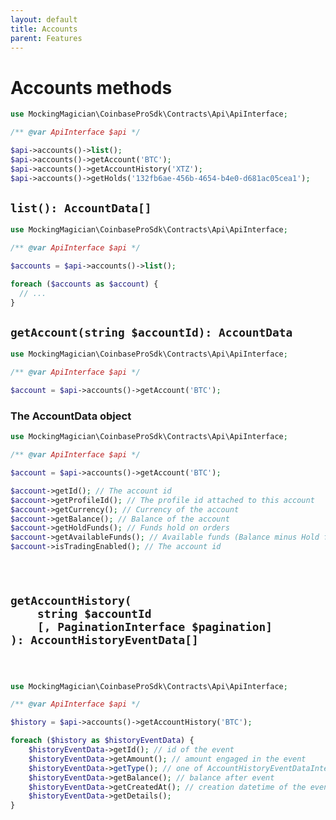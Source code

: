 ```yaml
---
layout: default
title: Accounts
parent: Features
---
```


# Accounts methods

```php
use MockingMagician\CoinbaseProSdk\Contracts\Api\ApiInterface;

/** @var ApiInterface $api */

$api->accounts()->list();
$api->accounts()->getAccount('BTC');
$api->accounts()->getAccountHistory('XTZ');
$api->accounts()->getHolds('132fb6ae-456b-4654-b4e0-d681ac05cea1');
```

## `list(): AccountData[]`

```php
use MockingMagician\CoinbaseProSdk\Contracts\Api\ApiInterface;

/** @var ApiInterface $api */

$accounts = $api->accounts()->list();

foreach ($accounts as $account) {
  // ...
}
```

## `getAccount(string $accountId): AccountData`

```php
use MockingMagician\CoinbaseProSdk\Contracts\Api\ApiInterface;

/** @var ApiInterface $api */

$account = $api->accounts()->getAccount('BTC');
```

### The AccountData object

```php
use MockingMagician\CoinbaseProSdk\Contracts\Api\ApiInterface;

/** @var ApiInterface $api */

$account = $api->accounts()->getAccount('BTC');

$account->getId(); // The account id
$account->getProfileId(); // The profile id attached to this account
$account->getCurrency(); // Currency of the account
$account->getBalance(); // Balance of the account
$account->getHoldFunds(); // Funds hold on orders
$account->getAvailableFunds(); // Available funds (Balance minus Hold funds)
$account->isTradingEnabled(); // The account id
```

<h2 id="getAccountHistory">
<code 
class="language-plaintext highlighter-rouge" 
style="display: block;">
<pre>
getAccountHistory(
    string $accountId
    [, PaginationInterface $pagination]
): AccountHistoryEventData[]
</pre>
</code>
</h2>

```php
use MockingMagician\CoinbaseProSdk\Contracts\Api\ApiInterface;

/** @var ApiInterface $api */

$history = $api->accounts()->getAccountHistory('BTC');

foreach ($history as $historyEventData) {
    $historyEventData->getId(); // id of the event
    $historyEventData->getAmount(); // amount engaged in the event
    $historyEventData->getType(); // one of AccountHistoryEventDataInterface::TYPES
    $historyEventData->getBalance(); // balance after event
    $historyEventData->getCreatedAt(); // creation datetime of the event
    $historyEventData->getDetails();
}
```

